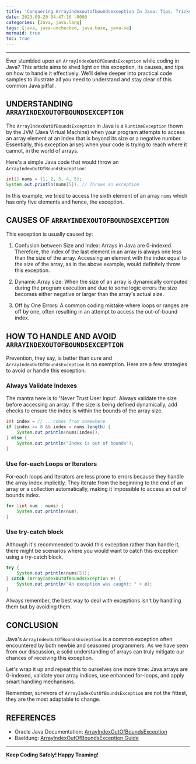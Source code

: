 ```yaml
---
title: 'Conquering Arrayindexoutofboundsexception In Java: Tips, Tricks And Pitfalls To Avoid'
date: 2023-09-20 04:47:16 -0000
categories: [Java, java.lang]
tags: [java, java-unchecked, java.base, java-se]
mermaid: true
toc: true
---
```


---


Ever stumbled upon an `ArrayIndexOutOfBoundsException` while coding in Java? This article aims to shed light on this exception, its causes, and tips on how to handle it effectively. We'll delve deeper into practical code samples to illustrate all you need to understand and stay clear of this common Java pitfall.

## UNDERSTANDING `ARRAYINDEXOUTOFBOUNDSEXCEPTION`

The `ArrayIndexOutOfBoundsException` in Java is a `RuntimeException` thown by the JVM (Java Virtual Machine) when your program attempts to access an array element at an index that is beyond its size or a negative number. Essentially, this exception arises when your code is trying to reach where it cannot, in the world of arrays. 

Here's a simple Java code that would throw an `ArrayIndexOutOfBoundsException`:

``` java
int[] nums = {1, 2, 3, 4, 5};
System.out.println(nums[5]); // Throws an exception
```
In this example, we tried to access the sixth element of an array `nums` which has only five elements and hence, the exception.

## CAUSES OF `ARRAYINDEXOUTOFBOUNDSEXCEPTION`

This exception is usually caused by:

1. Confusion between Size and Index: Arrays in Java are 0-indexed. Therefore, the index of the last element in an array is always one less than the size of the array. Accessing an element with the index equal to the size of the array, as in the above example, would definitely throw this exception.

2. Dynamic Array size: When the size of an array is dynamically computed during the program execution and due to some logic errors the size becomes either negative or larger than the array's actual size.

3. Off by One Errors: A common coding mistake where loops or ranges are off by one, often resulting in an attempt to access the out-of-bound index.

## HOW TO HANDLE AND AVOID `ARRAYINDEXOUTOFBOUNDSEXCEPTION` 

Prevention, they say, is better than cure and `ArrayIndexOutOfBoundsException` is no exemption. Here are a few strategies to avoid or handle this exception:

### Always Validate Indexes

The mantra here is to 'Never Trust User Input'. Always validate the size before accessing an array. If the size is being defined dynamically, add checks to ensure the index is within the bounds of the array size.

``` java
int index = // .. comes from somewhere
if (index >= 0 && index < nums.length) {
    System.out.println(nums[index]);
} else {
    System.out.println("Index is out of bounds");
}
```

### Use for-each Loops or Iterators 

For-each loops and Iterators are less prone to errors because they handle the array index implicitly. They iterate from the beginning to the end of an array or a collection automatically, making it impossible to access an out of bounds index.

``` java
for (int num : nums) {
    System.out.println(num);
}
```

### Use try-catch block 

Although it's recommended to avoid this exception rather than handle it, there might be scenarios where you would want to catch this exception using a try-catch block. 

``` java
try {
    System.out.println(nums[5]);
} catch (ArrayIndexOutOfBoundsException e) {
    System.out.println("An exception was caught: " + e);
}
``` 

Always remember, the best way to deal with exceptions isn't by handling them but by avoiding them.

## CONCLUSION 

Java's `ArrayIndexOutOfBoundsException` is a common exception often encountered by both newbie and seasoned programmers. As we have seen from our discussion, a solid understanding of arrays can truly mitigate our chances of receiving this exception. 

Let's wrap it up and repeat this to ourselves one more time: Java arrays are 0-indexed, validate your array indices, use enhanced for-loops, and apply smart handling mechanisms.

Remember, survivors of `ArrayIndexOutOfBoundsException` are not the fittest, they are the most adaptable to change.

## REFERENCES

- Oracle Java Documentation: [ArrayIndexOutOfBoundsException](https://docs.oracle.com/javase/7/docs/api/java/lang/ArrayIndexOutOfBoundsException.html)
- Baeldung: [ArrayIndexOutOfBoundsException Guide](https://www.baeldung.com/java-arrayindexoutofboundsexception)

---

**Keep Coding Safely! Happy Teaming!**
